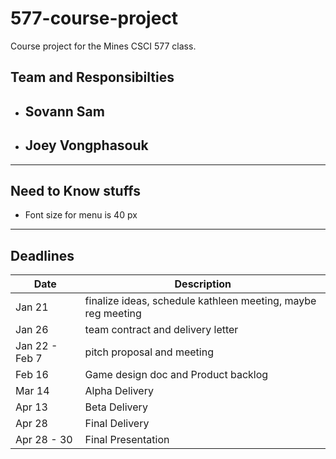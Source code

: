 # 577-course-project
Course project for the Mines CSCI 577 class.

## Team and Responsibilties
- Sovann Sam
  - 
- Joey Vongphasouk
  - 

---

## Need to Know stuffs
- Font size for menu is 40 px
<!-- ## Ideas
### 1 - 3d puzzle grapple hook physics game what
A 3D platformer game where the player must navigate a level from a designated start and end point. The player can shoot a grappling hook at specific points along the level. The player can use this interaction to swing off of this point to reach parts of a level.

Potent prob:
1. Momentum and physics is shit to debug
2. Edge cases are also shit to debug
3. Levels themselves must be designed well

### 2 - 3d Scary game lol
Stalker setting, where person is stalked by a monster or someone. Think holy trinity game, that neighbor jacksept game, or backrooms/scp vibe (stairway to heaven, kieru). Gameplay can include running (unknown env?), hiding (w/ heartbeat management), or noise management (risk objectives that make noise).

Potent prob:
1. Need to play to all senses (sound), means beeg files
2. Setting does not need to be detailed, but needs consistency
3. Multiple aspects needs to be impl, hard to start

### 3 - 2d top down blob-morpher shooter
Think of hotline miami but no blood cause school. Player plays as rainbow blob that can transform into different forms. These different forms can do different types of atks. Enemies are monotone blobs/hunters that atk the player (maybe line of sight).

Potent prob:
1. Needs good enemy ai, especially since levels imply mult enemies
2. No real reward without strong story (thus need npcs?)

### 4 - 
lorem ipsum

### 5 - 
dolor sit amet -->

---
## Deadlines
| Date | Description |
| -------- | ------- |
| Jan 21 | finalize ideas, schedule kathleen meeting, maybe reg meeting |
| Jan 26 | team contract and delivery letter |
| Jan 22 - Feb 7 | pitch proposal and meeting |
| Feb 16 | Game design doc and Product backlog |
| Mar 14 | Alpha Delivery |
| Apr 13 | Beta Delivery |
| Apr 28 | Final Delivery |
| Apr 28 - 30 | Final Presentation |
